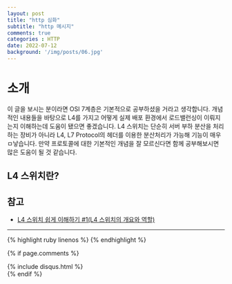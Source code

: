 ```yaml
---
layout: post
title: "http 심화"
subtitle: "http 메시지"
comments: true
categories : HTTP
date: 2022-07-12
background: '/img/posts/06.jpg'
---
```


# 소개
이 글을 보시는 분이라면 OSI 7계층은 기본적으로 공부하셨을 거라고 생각합니다.
개념적인 내용들을 바탕으로 L4를 가지고 어떻게 실제 배포 환경에서 로드밸런싱이 이뤄지는지 이해하는데 도움이 됐으면 좋겠습니다.
L4 스위치는 단순히 서버 부하 분산을 처리하는 장비가 아니라 L4, L7 Protocol의 헤더를 이용한 분산처리가 가능해 기능이 매우 ㅁ낳습니다.
만약 프로토콜에 대한 기본적인 개념을 잘 모르신다면 함께 공부해보시면 많은 도움이 될 것 같습니다.

## L4 스위치란?




## 참고
- [L4 스위치 쉽게 이해하기 #1(L4 스위치의 개요와 역할)]([https://developer.mozilla.org/ko/docs/Web/HTTP/Messages](https://aws-hyoh.tistory.com/entry/L4-Switch-%EC%89%BD%EA%B2%8C-%EC%9D%B4%ED%95%B4%ED%95%98%EA%B8%B0))

--- 

{% highlight ruby linenos %}
{% endhighlight %}

{% if page.comments %}
<div id="post-disqus" class="container">
{% include disqus.html %}
</div>
{% endif %}
